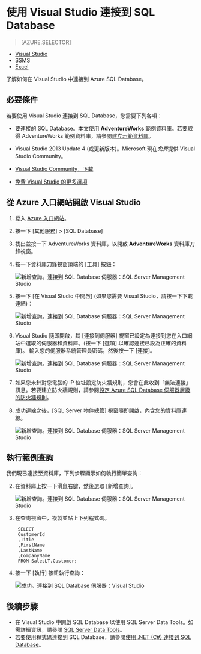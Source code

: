 <properties
	pageTitle="透過 C# 查詢連接到 SQL Database | Microsoft Azure"
	description="以 C# 撰寫程式以查詢和連接到 SQL Database。有關 IP 位址、連接字串、安全登入和免費 Visual Studio 的資訊。"
	services="sql-database"
	keywords="c# 資料庫查詢, c# 查詢, 連接到資料庫, SQL C#"
	documentationCenter=""
	authors="stevestein"
	manager="jhubbard"
	editor=""/>

<tags
	ms.service="sql-database"
	ms.workload="data-management"
	ms.tgt_pltfrm="na"
	ms.devlang="dotnet"
	ms.topic="get-started-article"
	ms.date="08/17/2016"
	ms.author="stevestein"/>



# 使用 Visual Studio 連接到 SQL Database

> [AZURE.SELECTOR]
- [Visual Studio](sql-database-connect-query.md)
- [SSMS](sql-database-connect-query-ssms.md)
- [Excel](sql-database-connect-excel.md)

了解如何在 Visual Studio 中連接到 Azure SQL Database。

## 必要條件


若要使用 Visual Studio 連接到 SQL Database，您需要下列各項：


- 要連接的 SQL Database。本文使用 **AdventureWorks** 範例資料庫。若要取得 AdventureWorks 範例資料庫，請參閱[建立示範資料庫](sql-database-get-started.md)。


- Visual Studio 2013 Update 4 (或更新版本)。Microsoft 現在*免費*提供 Visual Studio Community。
 - [Visual Studio Community，下載](http://www.visualstudio.com/products/visual-studio-community-vs)
 - [免費 Visual Studio 的更多選項](http://www.visualstudio.com/products/free-developer-offers-vs.aspx)




## 從 Azure 入口網站開啟 Visual Studio


1. 登入 [Azure 入口網站](https://portal.azure.com/)。

2. 按一下 [其他服務] > [SQL Database]
3. 找出並按一下 AdventureWorks 資料庫，以開啟 **AdventureWorks** 資料庫刀鋒視窗。

6. 按一下資料庫刀鋒視窗頂端的 [工具] 按鈕：

	![新增查詢。連接到 SQL Database 伺服器：SQL Server Management Studio](./media/sql-database-connect-query/tools.png)

7. 按一下 [在 Visual Studio 中開啟] \(如果您需要 Visual Studio，請按一下下載連結)︰

	![新增查詢。連接到 SQL Database 伺服器：SQL Server Management Studio](./media/sql-database-connect-query/open-in-vs.png)


8. Visual Studio 隨即開啟，其 [連接到伺服器] 視窗已設定為連接到您在入口網站中選取的伺服器和資料庫。(按一下 [選項] 以確認連接已設為正確的資料庫)。 輸入您的伺服器系統管理員密碼，然後按一下 [連接]。


	![新增查詢。連接到 SQL Database 伺服器：SQL Server Management Studio](./media/sql-database-connect-query/connect.png)


8. 如果您未針對您電腦的 IP 位址設定防火牆規則，您會在此收到「無法連接」訊息。若要建立防火牆規則，請參閱[設定 Azure SQL Database 伺服器層級的防火牆規則](sql-database-configure-firewall-settings.md)。


9. 成功連線之後，[SQL Server 物件總管] 視窗隨即開啟，內含您的資料庫連線。

	![新增查詢。連接到 SQL Database 伺服器：SQL Server Management Studio](./media/sql-database-connect-query/sql-server-object-explorer.png)


## 執行範例查詢

我們現已連接至資料庫，下列步驟顯示如何執行簡單查詢︰

2. 在資料庫上按一下滑鼠右鍵，然後選取 [新增查詢]。

	![新增查詢。連接到 SQL Database 伺服器：SQL Server Management Studio](./media/sql-database-connect-query/new-query.png)

3. 在查詢視窗中，複製並貼上下列程式碼。

		SELECT
		CustomerId
		,Title
		,FirstName
		,LastName
		,CompanyName
		FROM SalesLT.Customer;

4. 按一下 [執行] 按鈕執行查詢：

	![成功。連接到 SQL Database 伺服器：Visual Studio](./media/sql-database-connect-query/run-query.png)

## 後續步驟

- 在 Visual Studio 中開啟 SQL Database 以使用 SQL Server Data Tools。如需詳細資訊，請參閱 [SQL Server Data Tools](https://msdn.microsoft.com/library/hh272686.aspx)。
- 若要使用程式碼連接到 SQL Database，請參閱[使用 .NET (C#) 連接到 SQL Database](sql-database-develop-dotnet-simple.md)。

<!---HONumber=AcomDC_0824_2016--->